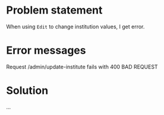# Problem statement

When using `Edit` to change institution values, I get error.

# Error messages

Request /admin/update-institute fails with 400 BAD REQUEST

# Solution

...
